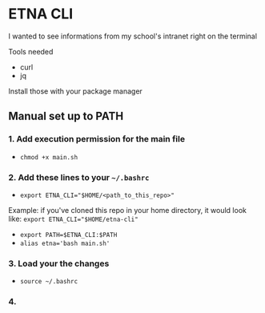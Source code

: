 # ETNA CLI

I wanted to see informations from my school's intranet right on the terminal

Tools needed

- curl
- jq

Install those with your package manager

## Manual set up to PATH

### 1. Add execution permission for the main file

- `chmod +x main.sh`

### 2. Add these lines to your `~/.bashrc`

- `export ETNA_CLI="$HOME/<path_to_this_repo>"`

Example: if you've cloned this repo in your home directory, it would look like:
`export ETNA_CLI="$HOME/etna-cli"`

- `export PATH=$ETNA_CLI:$PATH`
- `alias etna='bash main.sh'`

### 3. Load your the changes

- `source ~/.bashrc`


### 4. 